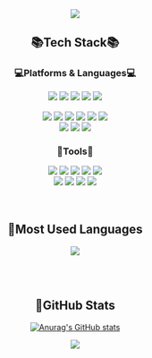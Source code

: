 <!--
**sohnminjeong/sohnminjeong** is a ✨ _special_ ✨ repository because its `README.md` (this file) appears on your GitHub profile.

Here are some ideas to get you started:

- 🔭 I’m currently working on ...
- 🌱 I’m currently learning ...
- 👯 I’m looking to collaborate on ...
- 🤔 I’m looking for help with ...
- 💬 Ask me about ...
- 📫 How to reach me: ...
- 😄 Pronouns: ...
- ⚡ Fun fact: ...
-->

<div align="center">

<img src="https://capsule-render.vercel.app/api?type=waving&color=90D4B1&height=150&section=header&text=Hello!&nbsp;Hand&nbsp;Github👋&fontSize=45" />
	
## 📚Tech Stack📚
### 💻Platforms & Languages💻
<div>
	<img src="https://img.shields.io/badge/spring-6DB33F?style=flat&logo=spring&logoColor=white" />
	<img src="https://img.shields.io/badge/springboot-6DB33F?style=flat&logo=springboot&logoColor=white">
	<img src="https://img.shields.io/badge/Java-007396?style=flat&logo=Java&logoColor=white" />
	<img src="https://img.shields.io/badge/MyBatis-000000?style=flat&logo=MyBatis&logoColor=white"> 
	<img src="https://img.shields.io/badge/mysql-4479A1?style=flat&logo=mysql&logoColor=white" />
	<br/>
	<br/>
	<img src="https://img.shields.io/badge/HTML5-E34F26?style=flat&logo=HTML5&logoColor=white" />
	<img src="https://img.shields.io/badge/CSS3-1572B6?style=flat&logo=CSS3&logoColor=white" />
	<img src="https://img.shields.io/badge/javascript-F7DF1E?style=flat&logo=javascript&logoColor=white" />		<img src="https://img.shields.io/badge/jquery-0769AD?style=flat&logo=jQuery&logoColor=white" />
	<img src="https://img.shields.io/badge/bootstrap-7952B3?style=flat&logo=bootstrap&logoColor=white" />		<img src="https://img.shields.io/badge/Ajax-2c83b9?style=flat&logo=Ajax&logoColor=white">
	<br/>
	<img src="https://img.shields.io/badge/json-000000?style=flat&logo=json&logoColor=white">
	<img src="https://img.shields.io/badge/react-61DAFB?style=flat&logo=react&logoColor=white">
	<img src="https://img.shields.io/badge/styledcomponents-DB7093?style=flat&logo=styledcomponents&logoColor=white">
	
</div>

### 🔨Tools🔨
<div>
	<img src="https://img.shields.io/badge/eclipseide-2C2255?style=flat&logo=eclipseide&logoColor=white" />
	<img src="https://img.shields.io/badge/intellijidea-000000?style=flat-square&logo=intellijidea&logoColor=white"/>
	<img src="https://img.shields.io/badge/apachetomcat-F8DC75?style=flat&logo=apachetomcat&logoColor=white" />
	<img src="https://img.shields.io/badge/Postman-FF6C37?style=flat-square&logo=postman&logoColor=white"/>
	<img src="https://img.shields.io/badge/visualstudiocode-007ACC?style=flat&logo=visualstudiocode&logoColor=white" />
	<br/>
  <img src="https://img.shields.io/badge/github-181717?style=flat&logo=github&logoColor=white" />
  <img src="https://img.shields.io/badge/notion-000000?style=flat&logo=notion&logoColor=white" />
  <img src="https://img.shields.io/badge/slack-4A154B?style=flat&logo=slack&logoColor=white" />
  <img src="https://img.shields.io/badge/google-4285F4?style=flat-square&logo=google&logoColor=white"/>
	
	

</div>
<br><br>

## 🌱Most Used Languages
<img src="https://github-readme-stats.vercel.app/api/top-langs/?username=sohnminjeong&layout=compact">

<br><br>
## 💬GitHub Stats
[![Anurag's GitHub stats](https://github-readme-stats.vercel.app/api?username=sohnminjeong)](https://github.com/anuraghazra/github-readme-stats)

<img src="https://capsule-render.vercel.app/api?type=waving&color=90D4B1&height=150&section=footer&text=Bye&nbsp;Bye👋&fontSize=45" />

</div>


